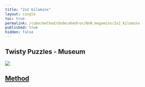 ```yaml
---
title: "2x2 Kilominx"
layout: single
toc: true
permalink: /cube/method/dodecahedron/NxN_megaminx/2x2_kilominx
published: true
hidden: false
---
```


<head>
  <base target="_blank">
</head>



## Twisty Puzzles - Museum

<a href="https://twistypuzzles.com/app/museum/museum_showitem.php?pkey=5723">
  <img src="https://twistypuzzles.com/museum/large/05723-02.jpg">
</a>



## [Method](/cube/method/dodecahedron/NxN_megaminx/2x2_kilominx/method)
